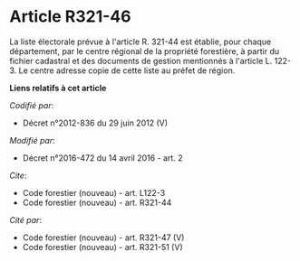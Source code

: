 # Article R321-46

La liste électorale prévue à l'article R. 321-44 est établie, pour chaque département, par le centre régional de la propriété
forestière, à partir du fichier cadastral et des documents de gestion mentionnés à l'article L. 122-3. Le centre adresse
copie de cette liste au préfet de région.

**Liens relatifs à cet article**

_Codifié par_:

  - Décret n°2012-836 du 29 juin 2012 (V)

_Modifié par_:

  - Décret n°2016-472 du 14 avril 2016 - art. 2

_Cite_:

  - Code forestier (nouveau) - art. L122-3
  - Code forestier (nouveau) - art. R321-44

_Cité par_:

  - Code forestier (nouveau) - art. R321-47 (V)
  - Code forestier (nouveau) - art. R321-51 (V)
